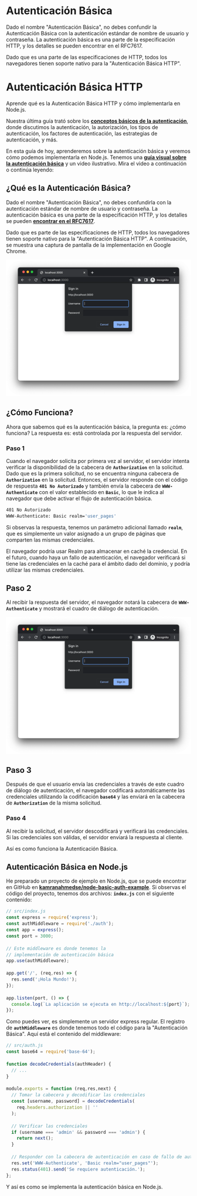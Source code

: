 # Autenticación Básica

Dado el nombre "Autenticación Básica", no debes confundir la Autenticación Básica con la autenticación estándar de nombre de usuario y contraseña. La autenticación básica es una parte de la especificación HTTP, y los detalles se pueden encontrar en el RFC7617.

Dado que es una parte de las especificaciones de HTTP, todos los navegadores tienen soporte nativo para la "Autenticación Básica HTTP".

# **Autenticación Básica HTTP**

Aprende qué es la Autenticación Básica HTTP y cómo implementarla en Node.js.

Nuestra última guía trató sobre los **[conceptos básicos de la autenticación](https://roadmap.sh/guides/basics-of-authentication)**, donde discutimos la autenticación, la autorización, los tipos de autenticación, los factores de autenticación, las estrategias de autenticación, y más.

En esta guía de hoy, aprenderemos sobre la autenticación básica y veremos cómo podemos implementarla en Node.js. Tenemos una **[guía visual sobre la autenticación básica](https://roadmap.sh/guides/basic-authentication)** y un video ilustrativo. Mira el video a continuación o continúa leyendo:

## **¿Qué es la Autenticación Básica?**

Dado el nombre "Autenticación Básica", no debes confundirla con la autenticación estándar de nombre de usuario y contraseña. La autenticación básica es una parte de la especificación HTTP, y los detalles se pueden **[encontrar en el RFC7617](https://www.rfc-editor.org/rfc/rfc7617.html)**.

Dado que es parte de las especificaciones de HTTP, todos los navegadores tienen soporte nativo para la "Autenticación Básica HTTP". A continuación, se muestra una captura de pantalla de la implementación en Google Chrome.

![Chrome Basic Auth](assets/../../../../assets/images/chrome_basic_auth.webp)

## **¿Cómo Funciona?**

Ahora que sabemos qué es la autenticación básica, la pregunta es: ¿cómo funciona? La respuesta es: está controlada por la respuesta del servidor.

### **Paso 1**

Cuando el navegador solicita por primera vez al servidor, el servidor intenta verificar la disponibilidad de la cabecera de **`Authorization`** en la solicitud. Dado que es la primera solicitud, no se encuentra ninguna cabecera de **`Authorization`** en la solicitud. Entonces, el servidor responde con el código de respuesta **`401 No Autorizado`** y también envía la cabecera de **`WWW-Authenticate`** con el valor establecido en **`Basic`**, lo que le indica al navegador que debe activar el flujo de autenticación básica.

```bash
401 No Autorizado
WWW-Authenticate: Basic realm='user_pages'
```

Si observas la respuesta, tenemos un parámetro adicional llamado **`realm`**, que es simplemente un valor asignado a un grupo de páginas que comparten las mismas credenciales.

El navegador podría usar Realm para almacenar en caché la credencial. En el futuro, cuando haya un fallo de autenticación, el navegador verificará si tiene las credenciales en la caché para el ámbito dado del dominio, y podría utilizar las mismas credenciales.

## **Paso 2**

Al recibir la respuesta del servidor, el navegador notará la cabecera de **`WWW-Authenticate`** y mostrará el cuadro de diálogo de autenticación.

![Chrome Basic Auth](assets/../../../../assets/images/chrome_basic_auth_2.webp)

## **Paso 3**

Después de que el usuario envía las credenciales a través de este cuadro de diálogo de autenticación, el navegador codificará automáticamente las credenciales utilizando la codificación **`base64`** y las enviará en la cabecera de **`Authorization`** de la misma solicitud.

### **Paso 4**

Al recibir la solicitud, el servidor descodificará y verificará las credenciales. Si las credenciales son válidas, el servidor enviará la respuesta al cliente.

Así es como funciona la Autenticación Básica.

## **Autenticación Básica en Node.js**

He preparado un proyecto de ejemplo en Node.js, que se puede encontrar en GitHub en **[kamranahmedse/node-basic-auth-example](https://github.com/kamranahmedse/node-basic-auth-example)**. Si observas el código del proyecto, tenemos dos archivos: **`index.js`** con el siguiente contenido:

```javascript
// src/index.js
const express = require('express');
const authMiddleware = require('./auth');
const app = express();
const port = 3000;

// Este middleware es donde tenemos la
// implementación de autenticación básica
app.use(authMiddleware);

app.get('/', (req,res) => {
  res.send('¡Hola Mundo!');
});

app.listen(port, () => {
  console.log(`La aplicación se ejecuta en http://localhost:${port}`);
});
```

Como puedes ver, es simplemente un servidor express regular. El registro de **`authMiddleware`** es donde tenemos todo el código para la "Autenticación Básica". Aquí está el contenido del middleware:

```javascript
// src/auth.js
const base64 = require('base-64');

function decodeCredentials(authHeader) {
  // ...
}

module.exports = function (req,res,next) {
  // Tomar la cabecera y decodificar las credenciales
  const [username, password] = decodeCredentials(
    req.headers.authorization || ''
  );

  // Verificar las credenciales
  if (username === 'admin' && password === 'admin') {
    return next();
  }

  // Responder con la cabecera de autenticación en caso de fallo de autenticación.
  res.set('WWW-Authenticate', 'Basic realm="user_pages"');
  res.status(401).send('Se requiere autenticación.');
};
```

Y así es como se implementa la autenticación básica en Node.js.
